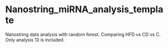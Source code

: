 # Nanostring_miRNA_analysis_template
Nanostring data analysis with random forest. Comparing HFD vs CD vs C. Only analysis 13 is included.

